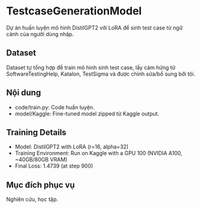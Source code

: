 # TestcaseGenerationModel
Dự án huấn luyện mô hình DistilGPT2 với LoRA để sinh test case từ ngữ cảnh của người dùng nhập.

## Dataset
Dataset tự tổng hợp để train mô hình sinh test case, lấy cảm hứng từ SoftwareTestingHelp, Katalon, TestSigma và được chỉnh sửa/bổ sung bởi tôi.

## Nội dung
- code/train.py: Code huấn luyện.
- model/Kaggle: Fine-tuned model zipped từ Kaggle output.

## Training Details
- Model: DistilGPT2 with LoRA (r=16, alpha=32)
- Training Environment: Run on Kaggle with a GPU 100 (NVIDIA A100, ~40GB/80GB VRAM)
- Final Loss: 1.4739 (at step 900)

## Mục đích phục vụ
Nghiên cứu, học tập.
